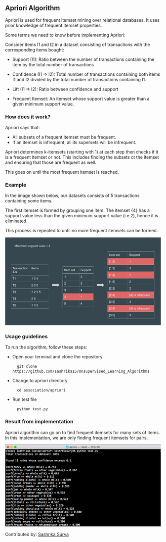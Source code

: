 ## Apriori Algorithm

Apriori is used for frequent itemset mining over relational databases. It uses prior knowledge of frequent itemset properties.

Some terms we need to know before implementing Apriori:

Consider items I1 and I2 in a dataset consisting of transactions with the corresponding items bought:
- Support (I1): Ratio between the number of transactions containing the item by the total number of transactions 

- Confidence (I1 => I2): Total number of transactions containing both items I1 and I2 divided by the total number of transactions containing I1.

- Lift (I1 => I2): Ratio between confidence and support

- Frequent Itemset: An itemset whose support value is greater than a given minimum support value.


### How does it work?

Apriori says that: 

- All subsets of a frequent itemset must be frequent.
- If an itemset is infrequent, all its supersets will be infrequent.

Apriori determines k-itemsets (starting with 1) at each step then checks if it is a frequent itemset or not. This includes finding the subsets ot the itemset and ensuring that those are frequent as well. 

This goes on until the most frequent itemset is reached.

### Example
In the image shown below, our datasets consists of 5 transactions containing some items. 

The first itemset is formed by grouping one item. The itemset {4} has a support value less than the given minimum support value (i.e 2), hence it is eliminated. 

This process is repeated to until no more frequent itemsets can be formed.

<img src="assets/sample.jpg" width="800">

### Usage guidelines

To run the algorithm, follow these steps: 

- Open your terminal and clone the repository

        git clone https://github.com/sashrika15/Unsupervised_Learning_Algorithms

- Change to apriori directory

        cd association/apriori

- Run test file

        python test.py
        
### Result from implementation

Apriori algorithm can go on to find frequent itemsets for many sets of items. In this implementation, we are only finding frequent itemsets for pairs.

<img src="assets/output.png" width="600">




Contributed by: [Sashrika Surya](https://github.com/sashrika15)
